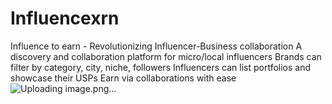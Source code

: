 # Influencexrn
Influence to earn - Revolutionizing Influencer-Business collaboration
A discovery and collaboration platform for micro/local influencers
Brands can filter by category, city, niche, followers
Influencers can list portfolios and showcase their USPs
Earn via collaborations with ease![Uploading image.png…]()




